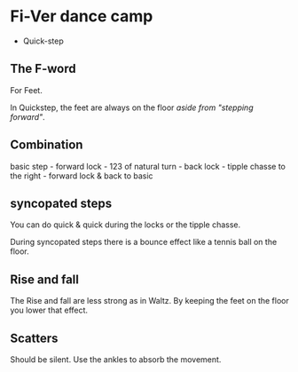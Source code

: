 # Fi-Ver dance camp

* Quick-step

## The F-word

For Feet.

In Quickstep, the feet are always on the floor *aside from "stepping forward"*.

## Combination

basic step - forward lock - 123 of natural turn - back lock - tipple chasse to the right - forward lock & back to basic

## syncopated steps

You can do quick & quick during the locks or the tipple chasse.

During syncopated steps there is a bounce effect like a tennis ball on the floor.

## Rise and fall

The Rise and fall are less strong as in Waltz. By keeping the feet on the floor you lower that effect.

## Scatters

Should be silent. Use the ankles to absorb the movement.
